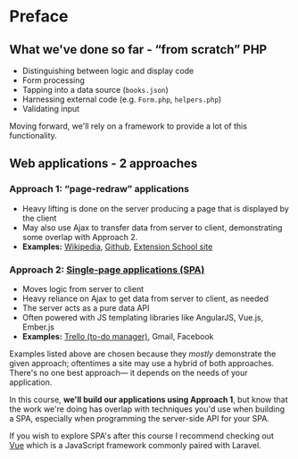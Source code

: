 # Preface 

## What we've done so far - &ldquo;from scratch&rdquo; PHP

+ Distinguishing between logic and display code
+ Form processing
+ Tapping into a data source (`books.json`)
+ Harnessing external code (e.g. `Form.php`, `helpers.php`)
+ Validating input

Moving forward, we'll rely on a framework to provide a lot of this functionality.



## Web applications - 2 approaches

### Approach 1: &ldquo;page-redraw&rdquo; applications
+ Heavy lifting is done on the server producing a page that is displayed by the client
+ May also use Ajax to transfer data from server to client, demonstrating some overlap with Approach 2.
+ __Examples:__ [Wikipedia](http://wikipedia.org), [Github](http://github.com), [Extension School site](https://www.extension.harvard.edu)

### Approach 2: [Single-page applications (SPA)](https://en.wikipedia.org/wiki/Single-page_application)
+ Moves logic from server to client
+ Heavy reliance on Ajax to get data from server to client, as needed
+ The server acts as a pure data API
+ Often powered with JS templating libraries like AngularJS, Vue.js, Ember.js
+ __Examples:__ [Trello (to-do manager)](https://trello.com/b/StETuJLh/demo), Gmail, Facebook

Examples listed above are chosen because they *mostly* demonstrate the given approach; oftentimes a site may use a hybrid of both approaches. There's no one best approach&mdash; it depends on the needs of your application.

In this course, __we'll build our applications using Approach 1__, but know that the work we're doing has overlap with techniques you'd use when building a SPA, especially when programming the server-side API for your SPA.

If you wish to explore SPA's after this course I recommend checking out [Vue](https://vuejs.org) which is a JavaScript framework commonly paired with Laravel.
